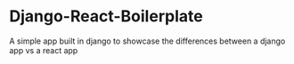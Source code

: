 # Django-React-Boilerplate
A simple app built in django to showcase the differences between a django app vs a react app
